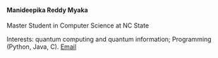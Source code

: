#### Manideepika Reddy Myaka

Master Student in Computer Science at NC State

Interests: quantum computing and quantum information; Programming (Python, Java, C). [Email](mailto:mmyaka@ncsu.edu)
